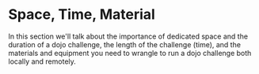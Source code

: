 # Space, Time, Material

In this section we'll talk about the importance of dedicated space and the duration of a dojo challenge, the length of the challenge (time), and the materials and equipment you need to wrangle to run a dojo challenge both locally and remotely.